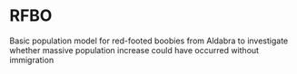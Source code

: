 # RFBO
Basic population model for red-footed boobies from Aldabra to investigate whether massive population increase could have occurred without immigration
